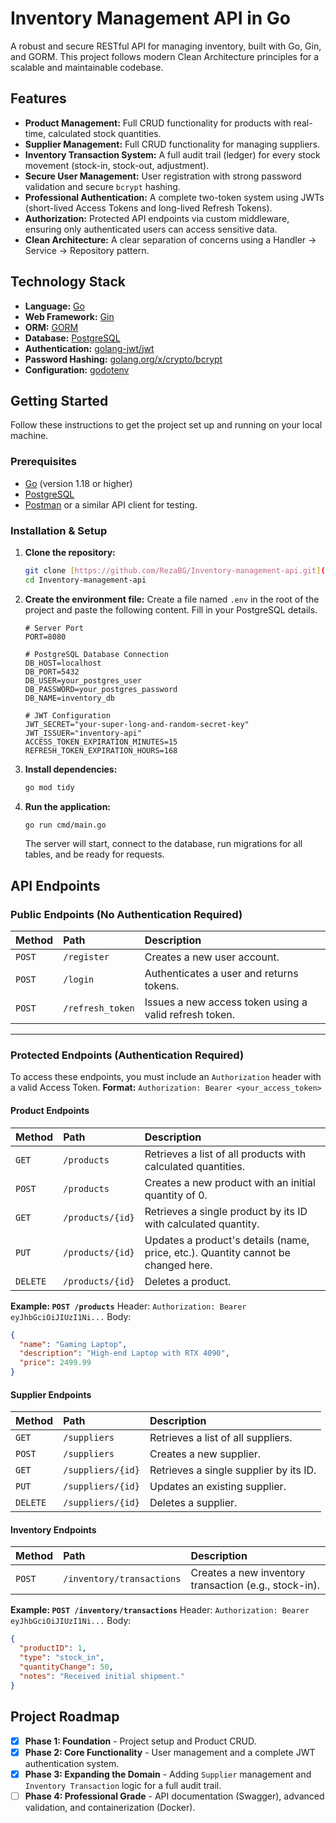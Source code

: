 # Inventory Management API in Go

A robust and secure RESTful API for managing inventory, built with Go, Gin, and GORM. This project follows modern Clean Architecture principles for a scalable and maintainable codebase.

## Features

- **Product Management:** Full CRUD functionality for products with real-time, calculated stock quantities.
- **Supplier Management:** Full CRUD functionality for managing suppliers.
- **Inventory Transaction System:** A full audit trail (ledger) for every stock movement (stock-in, stock-out, adjustment).
- **Secure User Management:** User registration with strong password validation and secure `bcrypt` hashing.
- **Professional Authentication:** A complete two-token system using JWTs (short-lived Access Tokens and long-lived Refresh Tokens).
- **Authorization:** Protected API endpoints via custom middleware, ensuring only authenticated users can access sensitive data.
- **Clean Architecture:** A clear separation of concerns using a Handler -> Service -> Repository pattern.

## Technology Stack

- **Language:** [Go](https://golang.org/)
- **Web Framework:** [Gin](https://github.com/gin-gonic/gin)
- **ORM:** [GORM](https://gorm.io/)
- **Database:** [PostgreSQL](https://www.postgresql.org/)
- **Authentication:** [golang-jwt/jwt](https://github.com/golang-jwt/jwt)
- **Password Hashing:** [golang.org/x/crypto/bcrypt](https://pkg.go.dev/golang.org/x/crypto/bcrypt)
- **Configuration:** [godotenv](https://github.com/joho/godotenv)

## Getting Started

Follow these instructions to get the project set up and running on your local machine.

### Prerequisites

- [Go](https://golang.org/doc/install) (version 1.18 or higher)
- [PostgreSQL](https://www.postgresql.org/download/)
- [Postman](https://www.postman.com/downloads/) or a similar API client for testing.

### Installation & Setup

1. **Clone the repository:**

   ```bash
   git clone [https://github.com/RezaBG/Inventory-management-api.git](https://github.com/RezaBG/Inventory-management-api.git)
   cd Inventory-management-api
   ```

2. **Create the environment file:**
   Create a file named `.env` in the root of the project and paste the following content. Fill in your PostgreSQL details.

   ```env
   # Server Port
   PORT=8080

   # PostgreSQL Database Connection
   DB_HOST=localhost
   DB_PORT=5432
   DB_USER=your_postgres_user
   DB_PASSWORD=your_postgres_password
   DB_NAME=inventory_db

   # JWT Configuration
   JWT_SECRET="your-super-long-and-random-secret-key"
   JWT_ISSUER="inventory-api"
   ACCESS_TOKEN_EXPIRATION_MINUTES=15
   REFRESH_TOKEN_EXPIRATION_HOURS=168
   ```

3. **Install dependencies:**

   ```bash
   go mod tidy
   ```

4. **Run the application:**

   ```bash
   go run cmd/main.go
   ```

   The server will start, connect to the database, run migrations for all tables, and be ready for requests.

## API Endpoints

### Public Endpoints (No Authentication Required)

| Method | Path             | Description                                            |
| :----- | :--------------- | :----------------------------------------------------- |
| `POST` | `/register`      | Creates a new user account.                            |
| `POST` | `/login`         | Authenticates a user and returns tokens.               |
| `POST` | `/refresh_token` | Issues a new access token using a valid refresh token. |

---

### Protected Endpoints (Authentication Required)

To access these endpoints, you must include an `Authorization` header with a valid Access Token.
**Format:** `Authorization: Bearer <your_access_token>`

#### Product Endpoints

| Method   | Path             | Description                                                                       |
| :------- | :--------------- | :-------------------------------------------------------------------------------- |
| `GET`    | `/products`      | Retrieves a list of all products with calculated quantities.                      |
| `POST`   | `/products`      | Creates a new product with an initial quantity of 0.                              |
| `GET`    | `/products/{id}` | Retrieves a single product by its ID with calculated quantity.                    |
| `PUT`    | `/products/{id}` | Updates a product's details (name, price, etc.). Quantity cannot be changed here. |
| `DELETE` | `/products/{id}` | Deletes a product.                                                                |

**Example: `POST /products`**
Header: `Authorization: Bearer eyJhbGciOiJIUzI1Ni...`
Body:

```json
{
  "name": "Gaming Laptop",
  "description": "High-end Laptop with RTX 4090",
  "price": 2499.99
}
```

#### Supplier Endpoints

| Method   | Path              | Description                            |
| :------- | :---------------- | :------------------------------------- |
| `GET`    | `/suppliers`      | Retrieves a list of all suppliers.     |
| `POST`   | `/suppliers`      | Creates a new supplier.                |
| `GET`    | `/suppliers/{id}` | Retrieves a single supplier by its ID. |
| `PUT`    | `/suppliers/{id}` | Updates an existing supplier.          |
| `DELETE` | `/suppliers/{id}` | Deletes a supplier.                    |

#### Inventory Endpoints

| Method | Path                      | Description                                           |
| :----- | :------------------------ | :---------------------------------------------------- |
| `POST` | `/inventory/transactions` | Creates a new inventory transaction (e.g., stock-in). |

**Example: `POST /inventory/transactions`**
Header: `Authorization: Bearer eyJhbGciOiJIUzI1Ni...`
Body:

```json
{
  "productID": 1,
  "type": "stock_in",
  "quantityChange": 50,
  "notes": "Received initial shipment."
}
```

## Project Roadmap

- [x] **Phase 1: Foundation** - Project setup and Product CRUD.
- [x] **Phase 2: Core Functionality** - User management and a complete JWT authentication system.
- [x] **Phase 3: Expanding the Domain** - Adding `Supplier` management and `Inventory Transaction` logic for a full audit trail.
- [ ] **Phase 4: Professional Grade** - API documentation (Swagger), advanced validation, and containerization (Docker).
